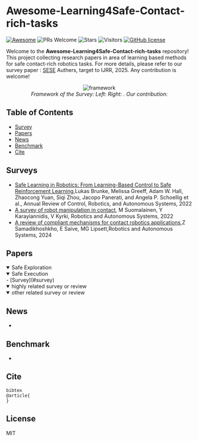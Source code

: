 # Awesome-Learning4Safe-Contact-rich-tasks
[![Awesome](https://cdn.rawgit.com/sindresorhus/awesome/d7305f38d29fed78fa85652e3a63e154dd8e8829/media/badge.svg)](https://github.com/sindresorhus/awesome)
![PRs Welcome](https://img.shields.io/badge/PRs-Welcome-green) 
![Stars](https://img.shields.io/github/stars/jack-sherman01/Awesome-Learning4Safe-Contact-rich-tasks)
![Visitors](https://api.visitorbadge.io/api/visitors?path=https%3A%2F%2Fgithub.com%2Funiversea%2FAwesome-Learning4Safe-Contact-rich-tasks.git&label=Visitors&countColor=%2337d67a&style=flat&labelStyle=none)
[![GitHub license](https://img.shields.io/github/license/universea/Awesome-AI-Scientist-Papers)](https://github.com/jack-sherman01/Awesome-Learning4Safe-Contact-rich-tasks/blob/main/LICENSE)

Welcome to the **Awesome-Learning4Safe-Contact-rich-tasks** repository! This project collecting research papers in area of learning based methods for safe contact-rich robotics tasks. For more details, please refer to our survey paper : [SESE](https://scholar.google.com/) Authers, target to IJRR, 2025. Any contribution is welcome!

<p align="center">
  <img src="docs/images/framework.jpg" alt="framework">
  <br>
  <em>Framework of the Survey: Left: Right: . Our contribution: </em>

</p>

## Table of Contents
- [Survey](#survey)
- [Papers](#papers)
- [News](#news)
- [Benchmark](#benchmark)
- [Cite](#cite)

## Surveys
- [Safe Learning in Robotics: From Learning-Based Control to Safe Reinforcement Learning](https://www.annualreviews.org/content/journals/10.1146/annurev-control-042920-020211),Lukas Brunke, Melissa Greeff, Adam W. Hall, Zhaocong Yuan, Siqi Zhou, Jacopo Panerati, and Angela P. Schoellig et al., Annual Review of Control, Robotics, and Autonomous Systems, 2022
- [A survey of robot manipulation in contact](https://www.sciencedirect.com/science/article/pii/S0921889022001312), M Suomalainen, Y Karayiannidis, V Kyrki, Robotics and Autonomous Systems, 2022
- [A review of compliant mechanisms for contact robotics applications](https://www.sciencedirect.com/science/article/pii/S0921889024002860),Z Samadikhoshkho, E Saive, MG Lipsett,Robotics and Autonomous Systems, 2024

## Papers
<details open>
<summary>Safe Exploration</summary>
<details open>
<summary>Safe Execution</summary>
- [Survey](#survey)
<details open>
<summary>highly related survey or review</summary>
<details open>
<summary>other related survey or review</summary>


## News
-


## Benchmark
- 

## Cite
```
bibtex
@article{
}
```
## License
MIT